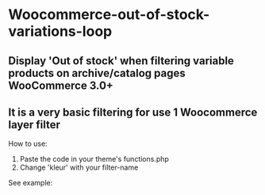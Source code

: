 # Woocommerce-out-of-stock-variations-loop
Display 'Out of stock' when filtering variable products on archive/catalog pages
WooCommerce 3.0+
-----
It is a very basic filtering for use 1 Woocommerce layer filter
-----
How to use:
1. Paste the code in your theme's functions.php
2. Change 'kleur' with your filter-name

See example:
<script type="text/javascript" id="vidyard_embed_code_MDJ1zXzd1xXcpvi1iawYtW" src="//play.vidyard.com/MDJ1zXzd1xXcpvi1iawYtW.js?v=3.1.1&type=inline"></script>

